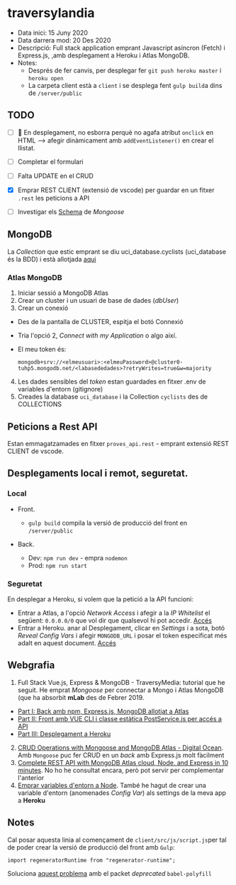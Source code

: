 # traversylandia

- Data inici: 15 Juny 2020
- Data darrera mod: 20 Des 2020
- Descripció: Full stack application emprant Javascript asíncron (Fetch) i Express.js, ,amb desplegament a Heroku i Atlas MongoDB.
- Notes:
  - Després de fer canvis, per desplegar fer `git push heroku master` i `heroku open`
  - La carpeta client està a `client` i se desplega fent `gulp build`a dins de `/server/public`


## TODO

- [ ] :bug: En desplegament, no esborra perquè no agafa atribut `onclick` en HTML --> afegir dinàmicament amb `addEventListener()` en crear el llistat.
- [ ] Completar el formulari
- [ ] Falta UPDATE en el CRUD
- [x] Emprar REST CLIENT (extensió de vscode) per guardar en un fitxer `.rest` les peticions a API
- [ ] Investigar els [Schema](https://mongoosejs.com/docs/guide.html#statics) de _Mongoose_


## MongoDB

La _Collection_ que estic emprant se diu uci_database.cyclists (uci_database és la BDD) i està allotjada [aqui](https://cloud.mongodb.com/)

### Atlas MongoDB

1. Iniciar sessió a MongoDB Atlas
2. Crear un cluster i un usuari de base de dades (_dbUser_)
3. Crear un conexió
  - Des de la pantalla de CLUSTER, espitja el botó Connexió 
  - Tria l'opció 2, _Connect with my Application_ o algo així. 
  - El meu token és: 

    `mongodb+srv://<elmeusuari>:<elmeuPassword>@cluster0-tuhp5.mongodb.net/<labasededades>?retryWrites=true&w=majority`

4. Les dades sensibles del _token_ estan guardades en fitxer .env de variables d'entorn (gitignore)
5. Creades la database `uci_database` i la Collection `cyclists` des de COLLECTIONS

## Peticions a Rest API

Estan emmagatzamades en fitxer `proves_api.rest` - emprant extensió REST CLIENT de vscode.

## Desplegaments local i remot, seguretat.

### Local

- Front. 
  - `gulp build` compila la versió de producció del front en `/server/public`

- Back.
  - Dev:   `npm run dev` - empra `nodemon`
  - Prod:  `npm run start` 

### Seguretat 

En desplegar a Heroku, si volem que la petició a la API funcioni:
- Entrar a Atlas, a l'opció _Network Access_ i afegir a la _IP Whitelist_ el següent: `0.0.0.0/0` que vol dir que qualsevol hi pot accedir. [Accés](https://cloud.mongodb.com/v2/5ee9d0575a47887e5979df91#security/network/whitelist)
- Entrar a Heroku. anar al Desplegament, clicar en _Settings_ i a sota, botó _Reveal Config Vars_ i afegir `MONGODB_URL` i posar el token especificat més adalt en aquest document. [Accés](https://dashboard.heroku.com/apps/agile-retreat-26891/settings)

## Webgrafia

1. Full Stack Vue.js, Express & MongoDB - TraversyMedia: tutorial que he seguit. He emprat _Mongoose_ per connectar a Mongo i Atlas MongoDB (que ha absorbit **mLab** des de Febrer 2019.
  - [Part I: Back amb npm, Express.js, MongoDB allotjat a Atlas](https://www.youtube.com/watch?v=j55fHUJqtyw)
  - [Part II: Front amb VUE CLI i classe estàtica PostService.js per accés a API](https://www.youtube.com/watch?v=X-JZ-QPApUs&t=1s)
  - [Part III: Desplegament a Heroku](https://www.youtube.com/watch?v=W-b9KGwVECs)
2. [CRUD Operations with Mongoose and MongoDB Atlas - Digital Ocean](https://www.digitalocean.com/community/tutorials/nodejs-crud-operations-mongoose-mongodb-atlas). Amb `Mongoose` puc fer CRUD en un _back_ amb Express.js molt fàcilment
3. [Complete REST API with MongoDB Atlas cloud, Node, and Express in 10 minutes](https://dev.to/lenmorld/rest-api-with-mongodb-atlas-cloud-node-and-express-in-10-minutes-2ii1). No ho he consultat encara, però pot servir per complementar l'anterior
4. [Emprar variables d'entorn a Node](https://www.twilio.com/blog/working-with-environment-variables-in-node-js-html). També he hagut de crear una variable d'entorn (anomenades _Config Var_) als settings de la meva app a **Heroku**


## Notes

Cal posar aquesta linia al començament de `client/src/js/script.js`per tal de poder crear la versió de producció del front amb `Gulp`:

    import regeneratorRuntime from "regenerator-runtime";

Soluciona [aquest problema](https://stackoverflow.com/questions/33527653/babel-6-regeneratorruntime-is-not-defined) amb el packet _deprecated_ `babel-polyfill` 
  